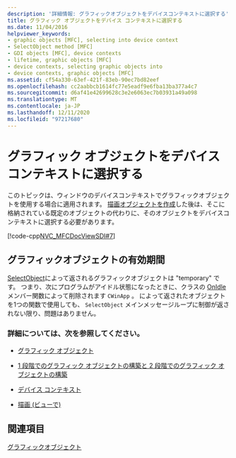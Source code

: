 ```yaml
---
description: '詳細情報: グラフィックオブジェクトをデバイスコンテキストに選択する'
title: グラフィック オブジェクトをデバイス コンテキストに選択する
ms.date: 11/04/2016
helpviewer_keywords:
- graphic objects [MFC], selecting into device context
- SelectObject method [MFC]
- GDI objects [MFC], device contexts
- lifetime, graphic objects [MFC]
- device contexts, selecting graphic objects into
- device contexts, graphic objects [MFC]
ms.assetid: cf54a330-63ef-421f-83eb-90ec7bd82eef
ms.openlocfilehash: cc2aabbcb1614fc77e5eadf9e6fba13ba377a4c7
ms.sourcegitcommit: d6af41e42699628c3e2e6063ec7b03931a49a098
ms.translationtype: MT
ms.contentlocale: ja-JP
ms.lasthandoff: 12/11/2020
ms.locfileid: "97217680"
---
```

# <a name="selecting-a-graphic-object-into-a-device-context"></a>グラフィック オブジェクトをデバイス コンテキストに選択する

このトピックは、ウィンドウのデバイスコンテキストでグラフィックオブジェクトを使用する場合に適用されます。 [描画オブジェクトを作成](../mfc/one-stage-and-two-stage-construction-of-objects.md)した後は、そこに格納されている既定のオブジェクトの代わりに、そのオブジェクトをデバイスコンテキストに選択する必要があります。

[!code-cpp[NVC_MFCDocViewSDI#7](../mfc/codesnippet/cpp/selecting-a-graphic-object-into-a-device-context_1.cpp)]

## <a name="lifetime-of-graphic-objects"></a>グラフィックオブジェクトの有効期間

[SelectObject](../mfc/reference/cdc-class.md#selectobject)によって返されるグラフィックオブジェクトは "temporary" です。 つまり、次にプログラムがアイドル状態になったときに、クラスの [OnIdle](../mfc/reference/cwinapp-class.md#onidle) メンバー関数によって削除されます `CWinApp` 。 によって返されたオブジェクトを1つの関数で使用しても、 `SelectObject` メインメッセージループに制御が返されない限り、問題はありません。

### <a name="what-do-you-want-to-know-more-about"></a>詳細については、次を参照してください。

- [グラフィック オブジェクト](../mfc/graphic-objects.md)

- [1 段階でのグラフィック オブジェクトの構築と 2 段階でのグラフィック オブジェクトの構築](../mfc/one-stage-and-two-stage-construction-of-objects.md)

- [デバイス コンテキスト](../mfc/device-contexts.md)

- [描画 (ビューで)](../mfc/drawing-in-a-view.md)

## <a name="see-also"></a>関連項目

[グラフィックオブジェクト](../mfc/graphic-objects.md)
